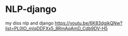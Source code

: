 # NLP-django
my diss nlp and django
https://youtu.be/6K83dgjkQNw?list=PL0lO_mIqDDFXx5_8RmAqAmD_Cdb9DV-H5
